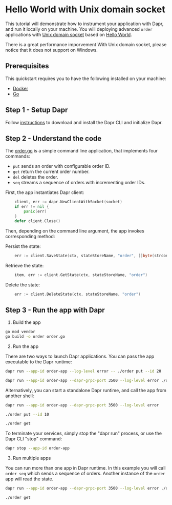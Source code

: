 # Hello World with Unix domain socket

This tutorial will demonstrate how to instrument your application with Dapr, and run it locally on your machine.
You will deploying advanced `order` applications with [Unix domain socket](https://en.wikipedia.org/wiki/Unix_domain_socket) based on [Hello World](https://github.com/dapr/go-sdk/tree/main/examples/hello-world).

There is a great performance imporvement With Unix domain socket, please notice that it does not support on Windows.

## Prerequisites
This quickstart requires you to have the following installed on your machine:
- [Docker](https://docs.docker.com/)
- [Go](https://golang.org/)

## Step 1 - Setup Dapr

Follow [instructions](https://docs.dapr.io/getting-started/install-dapr/) to download and install the Dapr CLI and initialize Dapr.

## Step 2 - Understand the code

The [order.go](./order.go) is a simple command line application, that implements four commands:
* `put` sends an order with configurable order ID.
* `get` return the current order number.
* `del` deletes the order.
* `seq` streams a sequence of orders with incrementing order IDs.

First, the app instantiates Dapr client:

```go
    client, err := dapr.NewClientWithSocket(socket)
    if err != nil {
        panic(err)
    }
    defer client.Close()
```

Then, depending on the command line argument, the app invokes corresponding method:

Persist the state:
```go
    err := client.SaveState(ctx, stateStoreName, "order", []byte(strconv.Itoa(orderID)))
```
Retrieve the state:
```go
    item, err := client.GetState(ctx, stateStoreName, "order")
```
Delete the state:
```go
    err := client.DeleteState(ctx, stateStoreName, "order")
```

## Step 3 - Run the app with Dapr

1. Build the app

<!-- STEP
name: Build the app
-->

```bash
go mod vendor
go build -o order order.go
```

<!-- END_STEP -->

2. Run the app

There are two ways to launch Dapr applications. You can pass the app executable to the Dapr runtime:

<!-- STEP
name: Run and send order
background: true
sleep: 5
expected_stdout_lines:
  - '== APP == dapr client initializing for: 127.0.0.1:3500'
  - '== APP == Sending order ID 20'
  - '== APP == Successfully persisted state'
-->

```bash
dapr run --app-id order-app --log-level error -- ./order put --id 20
```

<!-- END_STEP -->

<!-- STEP
name: Run and get order
background: true
sleep: 5
expected_stdout_lines:
  - '== APP == dapr client initializing for: 127.0.0.1:3500'
  - '== APP == Getting order'
  - '== APP == Order ID 20'
-->

```bash
dapr run --app-id order-app --dapr-grpc-port 3500 --log-level error ./order get
```

<!-- END_STEP -->

Alternatively, you can start a standalone Dapr runtime, and call the app from another shell:

```bash
dapr run --app-id order-app --dapr-grpc-port 3500 --log-level error
```


```bash
./order put --id 10

./order get
```

To terminate your services, simply stop the "dapr run" process, or use the Dapr CLI "stop" command:

```bash
dapr stop --app-id order-app
```


3. Run multiple apps

You can run more than one app in Dapr runtime. In this example you will call `order seq` which sends a sequence of orders.
Another instance of the `order` app will read the state.

```sh
dapr run --app-id order-app --dapr-grpc-port 3500 --log-level error ./order seq
```

```sh
./order get
```
